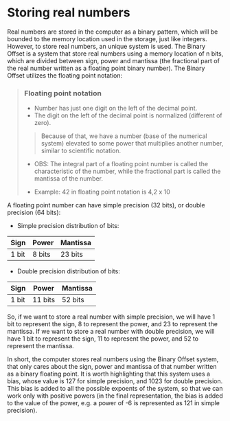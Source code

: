 # Storing real numbers

Real numbers are stored in the computer as a binary pattern, which will be bounded to the memory location used in the storage, just like integers.
However, to store real numbers, an unique system is used. The Binary Offset is a system that store real numbers using a memory location of n bits, which are divided between sign, power and mantissa (the fractional part of the real number written as a floating point binary number).
The Binary Offset utilizes the floating point notation:

> ### Floating point notation
> 
> * Number has just one digit on the left of the decimal point.
> * The digit on the left of the decimal point is normalized (different
> of zero).
>> Because of that, we have a number (base of the numerical system) elevated to some power that multiplies another number, similar to scientific notation.
>
> * OBS: The integral part of a floating point number is called the characteristic of the number, while the fractional part is called the mantissa of the number.
> 
> * Example: 42 in floating point notation is 4,2 x 10

A floating point number can have simple precision (32 bits), or double precision (64 bits):

* Simple precision distribution of bits:

Sign    |   Power   |   Mantissa
------  |   ------- |   --------
1 bit   |   8 bits  |   23 bits

* Double precision distribution of bits:

Sign    |   Power   |   Mantissa
------  |   ------- |   --------
1 bit   |   11 bits |   52 bits

So, if we want to store a real number with simple precision, we will have 1 bit to represent the sign, 8 to represent the power, and 23 to represent the mantissa. If we want to store a real number with double precision, we will have 1 bit to represent the sign, 11 to represent the power, and 52 to represent the mantissa.

In short, the computer stores real numbers using the Binary Offset system, that only cares about the sign, power and mantissa of that number written as a binary floating point. It is worth highlighting that this system uses a bias, whose value is 127 for simple precision, and 1023 for double precision. This bias is added to all the possible expoents of the system, so that we can work only with positive powers (in the final representation, the bias is added to the value of the power, e.g. a power of -6 is represented as 121 in simple precision).